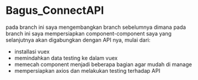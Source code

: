 # Bagus_ConnectAPI

pada branch ini saya mengembangkan branch sebelumnya dimana pada branch ini saya mempersiapkan component-component saya yang selanjutnya akan digabungkan dengan API nya, mulai dari:

- installasi vuex
- memindahkan data testing ke dalam vuex
- memecah component menjadi beberapa bagian agar mudah di manage
- mempersiapkan axios dan melakukan testing terhadap API
